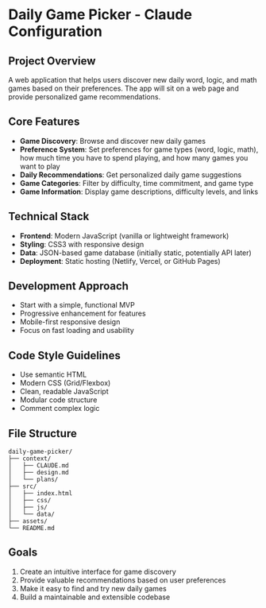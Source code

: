 # Daily Game Picker - Claude Configuration	

## Project Overview
A web application that helps users discover new daily word, logic, and math games based on their preferences. The app will sit on a web page and provide personalized game recommendations.

## Core Features
- **Game Discovery**: Browse and discover new daily games
- **Preference System**: Set preferences for game types (word, logic, math), how much time you have to spend playing, and how many games you want to play
- **Daily Recommendations**: Get personalized daily game suggestions
- **Game Categories**: Filter by difficulty, time commitment, and game type
- **Game Information**: Display game descriptions, difficulty levels, and links

## Technical Stack
- **Frontend**: Modern JavaScript (vanilla or lightweight framework)
- **Styling**: CSS3 with responsive design
- **Data**: JSON-based game database (initially static, potentially API later)
- **Deployment**: Static hosting (Netlify, Vercel, or GitHub Pages)

## Development Approach
- Start with a simple, functional MVP
- Progressive enhancement for features
- Mobile-first responsive design
- Focus on fast loading and usability

## Code Style Guidelines
- Use semantic HTML
- Modern CSS (Grid/Flexbox)
- Clean, readable JavaScript
- Modular code structure
- Comment complex logic

## File Structure
```
daily-game-picker/
├── context/
│   ├── CLAUDE.md
│   ├── design.md
│   └── plans/
├── src/
│   ├── index.html
│   ├── css/
│   ├── js/
│   └── data/
├── assets/
└── README.md
```

## Goals
1. Create an intuitive interface for game discovery
2. Provide valuable recommendations based on user preferences
3. Make it easy to find and try new daily games
4. Build a maintainable and extensible codebase
